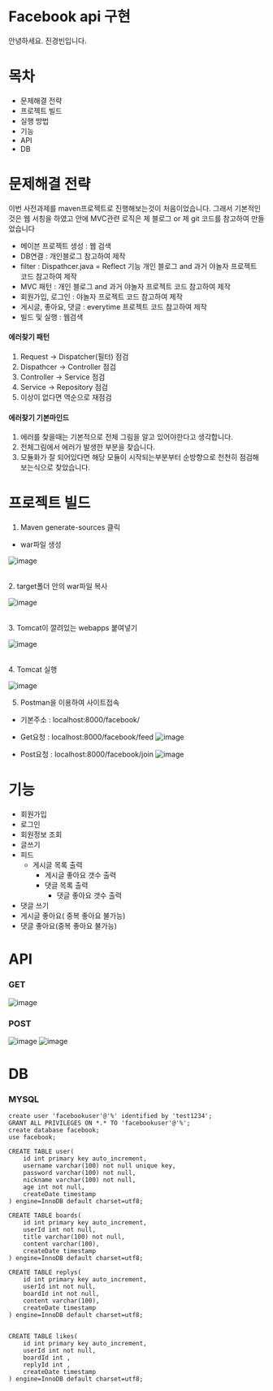 

# Facebook api 구현


안녕하세요. 
진경빈입니다.  



# 목차
- 문제해결 전략
- 프로젝트 빌드
- 실행 방법
- 기능
- API
- DB
  
# 문제해결 전략
이번 사전과제를 maven프로젝트로 진행해보는것이 처음이었습니다.
그래서 기본적인것은 웹 서칭을 하였고 안에 MVC관련 로직은 제 블로그 or 제 git 코드를 참고하여 만들었습니다

- 메이븐 프로젝트 생성 : 웹 검색
- DB연결 : 개인블로그 참고하여 제작
- filter : Dispathcer.java =  Reflect 기능 개인 블로그 and 과거 야놀자 프로젝트 코드 참고하여 제작
- MVC 패턴 : 개인 블로그 and 과거 야놀자 프로젝트 코드 참고하여 제작
- 회원가입, 로그인 : 야놀자 프로젝트 코드 참고하여 제작
- 게시글, 좋아요, 댓글 : everytime 프로젝트 코드 참고하여 제작
- 빌드 및 실행 : 웹검색

#### 에러찾기 패턴
1. Request -> Dispatcher(필터) 점검
2. Dispathcer -> Controller 점검
3. Controller -> Service 점검
4. Service -> Repository 점검
5. 이상이 없다면 역순으로 재점검


#### 에러찾기 기본마인드
1.  에러를 찾을때는 기본적으로 전체 그림을 알고 있어야한다고 생각합니다.
2.  전체그림에서 에러가 발생한 부분을 찾습니다.
3.  모듈화가 잘 되어있다면 해당 모듈이 시작되는부분부터 순방향으로 천천히 점검해보는식으로 찾았습니다.


# 프로젝트 빌드
1. Maven generate-sources 클릭
- war파일 생성

 ![image](./mdimg/build1.png)

<br>
2. target폴더 안의 war파일 복사

![image](./mdimg/build2.png)

<br>
3. Tomcat이 깔려있는 webapps 붙여넣기

![image](./mdimg/build3.png)

<br>
4. Tomcat 실행

![image](./mdimg/build4.png)
<br>

5. Postman을 이용하여 사이트접속
- 기본주소 : localhost:8000/facebook/

- Get요청 : localhost:8000/facebook/feed
![image](./mdimg/request1.png)

- Post요청 : localhost:8000/facebook/join
![image](./mdimg/request2.png)



# 기능 
- 회원가입
- 로그인
- 회원정보 조회
- 글쓰기
- 피드
    - 게시글 목록 출력
        - 게시글 좋아요 갯수 출력
       - 댓글 목록 출력
         - 댓글 좋아요 갯수 출력
- 댓글 쓰기
- 게시글 좋아요( 중복 좋아요 불가능)
- 댓글 좋아요(중복 좋아요 불가능)

# API

### GET
 ![image](./mdimg/3.png)

### POST
 ![image](./mdimg/1.png)
 ![image](./mdimg/2.png)
 
 # DB

### MYSQL

```
create user 'facebookuser'@'%' identified by 'test1234';
GRANT ALL PRIVILEGES ON *.* TO 'facebookuser'@'%';
create database facebook;
use facebook;

CREATE TABLE user(
    id int primary key auto_increment,
    username varchar(100) not null unique key,
    password varchar(100) not null,
    nickname varchar(100) not null,
    age int not null,
    createDate timestamp
) engine=InnoDB default charset=utf8;

CREATE TABLE boards(
    id int primary key auto_increment,
    userId int not null,
    title varchar(100) not null,
    content varchar(100),
    createDate timestamp
) engine=InnoDB default charset=utf8;

CREATE TABLE replys(
    id int primary key auto_increment,
    userId int not null,
    boardId int not null,
    content varchar(100),
    createDate timestamp
) engine=InnoDB default charset=utf8;


CREATE TABLE likes(
    id int primary key auto_increment,
    userId int not null,
    boardId int ,
    replyId int ,
    createDate timestamp
) engine=InnoDB default charset=utf8;
```